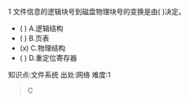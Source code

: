 1
文件信息的逻辑块号到磁盘物理块号的变换是由( )决定。
- ( ) A.逻辑结构
- ( ) B.页表
- (x) C.物理结构
- ( ) D.重定位寄存器

知识点:文件系统
出处:网络
难度:1
> C
